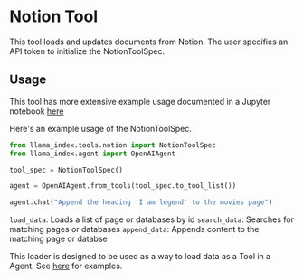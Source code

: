 # Notion Tool

This tool loads and updates documents from Notion. The user specifies an API token to initialize the NotionToolSpec.

## Usage

This tool has more extensive example usage documented in a Jupyter notebook [here](https://github.com/emptycrown/llama-hub/tree/main/llama_hub/tools/notebooks/notion.ipynb)

Here's an example usage of the NotionToolSpec.

```python
from llama_index.tools.notion import NotionToolSpec
from llama_index.agent import OpenAIAgent

tool_spec = NotionToolSpec()

agent = OpenAIAgent.from_tools(tool_spec.to_tool_list())

agent.chat("Append the heading 'I am legend' to the movies page")
```

`load_data`: Loads a list of page or databases by id
`search_data`: Searches for matching pages or databases
`append_data`: Appends content to the matching page or databse

This loader is designed to be used as a way to load data as a Tool in a Agent. See [here](https://github.com/emptycrown/llama-hub/tree/main) for examples.
